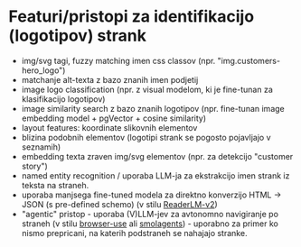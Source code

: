# Featuri/pristopi za identifikacijo (logotipov) strank

- img/svg tagi, fuzzy matching imen css classov (npr. "img.customers-hero_logo")
- matchanje alt-texta z bazo znanih imen podjetij
- image logo classification (npr. z visual modelom, ki je fine-tunan za klasifikacijo logotipov)
- image similarity search z bazo znanih logotipov (npr. fine-tunan image embedding model + pgVector + cosine similarity)
- layout features: koordinate slikovnih elementov
- blizina podobnih elementov (logotipi strank se pogosto pojavljajo v seznamih)
- embedding texta zraven img/svg elementov (npr. za detekcijo "customer story")
- named entity recognition / uporaba LLM-ja za ekstrakcijo imen strank iz teksta na straneh.
- uporaba manjsega fine-tuned modela za direktno konverzijo HTML -> JSON (s pre-defined schemo) (v stilu [ReaderLM-v2](https://huggingface.co/jinaai/ReaderLM-v2))
- "agentic" pristop - uporaba (V)LLM-jev za avtonomno navigiranje po straneh (v stilu [browser-use](https://github.com/browser-use/browser-use) ali [smolagents](https://huggingface.co/docs/smolagents/en/examples/web_browser)) - uporabno za primer ko nismo prepricani, na katerih podstraneh se nahajajo stranke.
